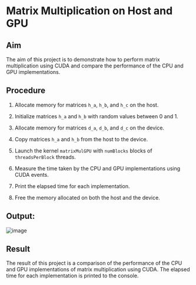 # Matrix Multiplication on Host and GPU

## Aim

The aim of this project is to demonstrate how to perform matrix multiplication using CUDA and compare the performance of the CPU and GPU implementations.

## Procedure

1. Allocate memory for matrices `h_a`, `h_b`, and `h_c` on the host.

2. Initialize matrices `h_a` and `h_b` with random values between 0 and 1.

3. Allocate memory for matrices `d_a`, `d_b`, and `d_c` on the device.

4. Copy matrices `h_a` and `h_b` from the host to the device.

5. Launch the kernel `matrixMulGPU` with `numBlocks` blocks of `threadsPerBlock` threads.

6. Measure the time taken by the CPU and GPU implementations using CUDA events.

7. Print the elapsed time for each implementation.

8. Free the memory allocated on both the host and the device.


## Output:
![image](https://user-images.githubusercontent.com/65499285/235490326-47369ab1-8f07-4ac0-8e66-a39488112caa.png)

## Result

The result of this project is a comparison of the performance of the CPU and GPU implementations of matrix multiplication using CUDA. The elapsed time for each implementation is printed to the console.
